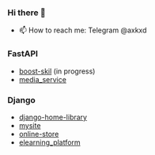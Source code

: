 ### Hi there 👋

- 📫 How to reach me: Telegram @axkxd


### FastAPI
- [boost-skil](https://github.com/axkxd/boost-skill) (in progress)
- [media_service](https://github.com/axkxd/media_service)

  
### Django
- [django-home-library](https://github.com/axkxd/django-home-library)
- [mysite](https://github.com/axkxd/mysite)
- [online-store](https://github.com/axkxd/online-store)
- [elearning_platform](https://github.com/axkxd/elearning_platform)
